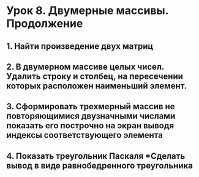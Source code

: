 # Урок 8. Двумерные массивы. Продолжение
## 1. Найти произведение двух матриц
## 2. В двумерном массиве целых чисел. Удалить строку и столбец, на пересечении которых расположен наименьший элемент.
## 3. Сформировать трехмерный массив не повторяющимися двузначными числами показать его построчно на экран выводя индексы соответствующего элемента
## 4. Показать треугольник Паскаля *Сделать вывод в виде равнобедренного треугольника
